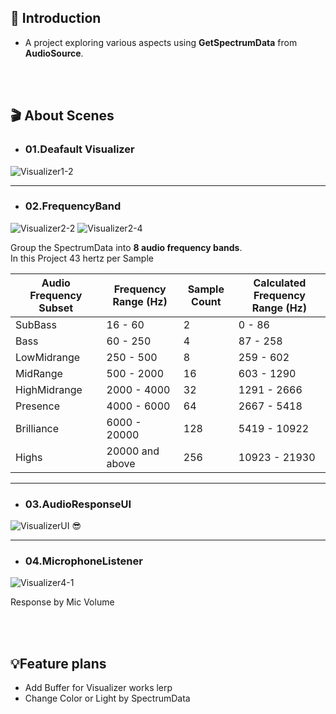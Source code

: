 ## 📝 Introduction

- A project exploring various aspects using **GetSpectrumData** from **AudioSource**.

<br/> <br/> 

      
## 🎬 About Scenes

  - ### 01.Deafault Visualizer
![Visualizer1-2](https://github.com/JunHyoung1428/Unity-AudioVisualizer/assets/154119773/dd94ca4a-78fa-4cdd-84ce-9e8e109fe517)

***
 - ### 02.FrequencyBand
![Visualizer2-2](https://github.com/JunHyoung1428/Unity-AudioVisualizer/assets/154119773/4453064d-dad8-482b-98b2-6f06f35ec570)
![Visualizer2-4](https://github.com/JunHyoung1428/Unity-AudioVisualizer/assets/154119773/e5427532-473e-4deb-9748-43cbecbbfddc)

Group the SpectrumData into **8 audio frequency bands**.  
In this Project 43 hertz per Sample

| Audio Frequency Subset | Frequency Range (Hz) | Sample Count | Calculated Frequency Range (Hz) |
|------------------------|----------------------|--------------|----------------------------------|
| SubBass                | 16 - 60              | 2            | 0 - 86                           |
| Bass                   | 60 - 250             | 4            | 87 - 258                         |
| LowMidrange            | 250 - 500            | 8            | 259 - 602                        |
| MidRange               | 500 - 2000           | 16           | 603 - 1290                       |
| HighMidrange           | 2000 - 4000          | 32           | 1291 - 2666                      |
| Presence               | 4000 - 6000          | 64           | 2667 - 5418                      |
| Brilliance             | 6000 - 20000         | 128          | 5419 - 10922                     |
| Highs                  | 20000 and above      | 256          | 10923 - 21930                    |

***
- ### 03.AudioResponseUI
![VisualizerUI](https://github.com/JunHyoung1428/Unity-AudioVisualizer/assets/154119773/d2a4fa67-37b1-4a6e-b05c-1de2ef7d7eb9)
😎

***

- ### 04.MicrophoneListener

![Visualizer4-1](https://github.com/JunHyoung1428/Unity-AudioVisualizer/assets/154119773/c728136c-8ba5-4a3a-81db-371b0a0c0420)

Response by Mic Volume

<br/> <br/> 
## 💡Feature plans
  - Add Buffer for Visualizer works lerp
  - Change Color or Light by SpectrumData


